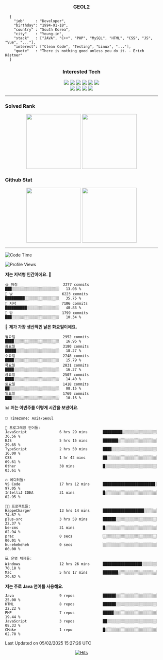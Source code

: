 <div align="center">

  ### GEOL2
</div>

```
  {
    "job"     : "Developer",
    "birthday": "1994-01-18",
    "country" : "South Korea",
    "city"    : "Young-in",
    "stack"   : ["JAVA", "C++", "PHP", "MySQL", "HTML", "CSS", "JS", "Vue", "..."],
    "interest": ["Clean Code", "Testing", "Linux", "..."], 
    "quote"   : "There is nothing good unless you do it. - Erich Kästner"
  }
  ```
  
<div align="center">
  
  ### Interested Tech
  
  <img src="https://img.shields.io/badge/Laravel-F05340?style=flat-square&logo=Laravel&logoColor=white">
  <img src="https://img.shields.io/badge/SpringBoot-6DB33F?style=flat-square&logo=SpringBoot&logoColor=white">
  <img src="https://img.shields.io/badge/-NestJs-ea2845?style=flat-square&logo=nestjs&logoColor=white">
  <img src="https://img.shields.io/badge/Express-000000?style=flat-square&logo=Express&logoColor=white">
  <img src="https://img.shields.io/badge/Three.js-000000?style=flat-square&logo=Three.js&logoColor=white">
  <img src="https://img.shields.io/badge/OpenAI-%23412991?style=flat-square&logo=openai&logoColor=white">
  <br>
  <img src="https://img.shields.io/badge/Java-ED8B00?style=flat-square&logo=openjdk&logoColor=white">
  <img src="https://img.shields.io/badge/JavaScript-F7DF1E?style=flat-square&logo=JavaScript&logoColor=black">
  <img src="https://img.shields.io/badge/TypeScript-007acc?style=flat-square&logo=TypeScript&logoColor=black">
  <img src="https://img.shields.io/badge/MySQL-4479A1?style=flat-square&logo=mysql&logoColor=white"><br>

</div>

------------

  ### Solved Rank
  
  <div align="center">
    <img height="180em" src="https://mazassumnida.wtf/api/v2/generate_badge?boj=geol2">
    <img height="180em" src="https://leetcard.jacoblin.cool/Geol2?theme=light&font=Gugi&border=0&radius=20">
  </div>
  
  ### Github Stat 
  <div align="center">
    <img height="180em" src="https://github-readme-stats-git-masterrstaa-rickstaa.vercel.app/api?username=geol2&show_icons=true&theme=dark">
    <img height="180em" src="https://github-readme-stats-git-masterrstaa-rickstaa.vercel.app/api/top-langs/?username=geol2&show_icons=true&hide=css,scss,html&layout=compact&theme=dark&count_private=true&langs_count=8">
  </div>
  
------------
<!--START_SECTION:waka-->
![Code Time](http://img.shields.io/badge/Code%20Time-3%2C876%20hrs%204%20mins-blue)

![Profile Views](http://img.shields.io/badge/Profile%20Views-8-blue)

**저는 저녁형 인간이에요. 🦉** 

```text
🌞 아침                     2277 commits        ███░░░░░░░░░░░░░░░░░░░░░░   13.08 % 
🌆 낮　                     6223 commits        █████████░░░░░░░░░░░░░░░░   35.75 % 
🌃 저녁                     7106 commits        ██████████░░░░░░░░░░░░░░░   40.83 % 
🌙 밤　                     1799 commits        ███░░░░░░░░░░░░░░░░░░░░░░   10.34 % 
```
📅 **제가 가장 생산적인 날은 화요일이에요.** 

```text
월요일                      2952 commits        ████░░░░░░░░░░░░░░░░░░░░░   16.96 % 
화요일                      3180 commits        █████░░░░░░░░░░░░░░░░░░░░   18.27 % 
수요일                      2748 commits        ████░░░░░░░░░░░░░░░░░░░░░   15.79 % 
목요일                      2831 commits        ████░░░░░░░░░░░░░░░░░░░░░   16.27 % 
금요일                      2507 commits        ████░░░░░░░░░░░░░░░░░░░░░   14.40 % 
토요일                      1418 commits        ██░░░░░░░░░░░░░░░░░░░░░░░   08.15 % 
일요일                      1769 commits        ███░░░░░░░░░░░░░░░░░░░░░░   10.16 % 
```


📊 **저는 이번주를 이렇게 시간을 보냈어요.** 

```text
🕑︎ Timezone: Asia/Seoul

💬 프로그래밍 언어들: 
JavaScript               6 hrs 29 mins       █████████░░░░░░░░░░░░░░░░   36.56 % 
EJS                      5 hrs 15 mins       ███████░░░░░░░░░░░░░░░░░░   29.65 % 
TypeScript               2 hrs 50 mins       ████░░░░░░░░░░░░░░░░░░░░░   16.00 % 
CSS                      1 hr 42 mins        ██░░░░░░░░░░░░░░░░░░░░░░░   09.61 % 
Other                    38 mins             █░░░░░░░░░░░░░░░░░░░░░░░░   03.61 % 

🔥 에디터들: 
VS Code                  17 hrs 12 mins      ████████████████████████░   97.05 % 
IntelliJ IDEA            31 mins             █░░░░░░░░░░░░░░░░░░░░░░░░   02.95 % 

🐱‍💻 프로젝트들: 
HappeCharger             13 hrs 14 mins      ███████████████████░░░░░░   74.67 % 
plus-src                 3 hrs 58 mins       ██████░░░░░░░░░░░░░░░░░░░   22.37 % 
be-cms                   31 mins             █░░░░░░░░░░░░░░░░░░░░░░░░   02.94 % 
prac                     0 secs              ░░░░░░░░░░░░░░░░░░░░░░░░░   00.01 % 
hu-eheheheh              0 secs              ░░░░░░░░░░░░░░░░░░░░░░░░░   00.00 % 

💻 운영 체제들: 
Windows                  12 hrs 26 mins      ██████████████████░░░░░░░   70.18 % 
Mac                      5 hrs 17 mins       ███████░░░░░░░░░░░░░░░░░░   29.82 % 
```

**저는 주로 Java 언어를 사용해요.** 

```text
Java                     9 repos             ██████░░░░░░░░░░░░░░░░░░░   25.00 % 
HTML                     8 repos             ██████░░░░░░░░░░░░░░░░░░░   22.22 % 
PHP                      7 repos             █████░░░░░░░░░░░░░░░░░░░░   19.44 % 
JavaScript               3 repos             ██░░░░░░░░░░░░░░░░░░░░░░░   08.33 % 
CMake                    1 repo              █░░░░░░░░░░░░░░░░░░░░░░░░   02.78 % 
```




 Last Updated on 05/02/2025 15:27:26 UTC
<!--END_SECTION:waka-->

<div align="center">
  
  [![Hits](https://hits.seeyoufarm.com/api/count/incr/badge.svg?url=https%3A%2F%2Fgithub.com%2Fgeol2&count_bg=%2379C83D&title_bg=%23555555&icon=myspace.svg&icon_color=%23E7E7E7&title=hits&edge_flat=false)](https://hits.seeyoufarm.com)
  
</div>

<!--
**Geol2/Geol2** is a ✨ _special_ ✨ repository because its `README.md` (this file) appears on your GitHub profile.

Here are some ideas to get you started:
- 🔭 I’m currently working on ...
- 🌱 I’m currently learning ...
- 👯 I’m looking to collaborate on ...
- 🤔 I’m looking for help with ...
- 💬 Ask me about ...
- 📫 How to reach me: ...
- 😄 Pronouns: ...
- ⚡ Fun fact: ...
-->
